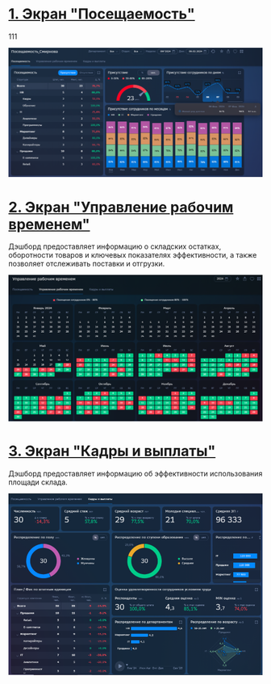 # [**1. Экран "Посещаемость"**](https://github.com/Polina-Smirnova22/Dashboards/blob/main/Управление%20рабочим%20временем/1%20Экран%20-%20Посещаемость.png)
111

![ezcv logo](https://github.com/Polina-Smirnova22/Dashboards/blob/main/Управление%20рабочим%20временем/1%20Экран%20-%20Посещаемость.png)


# [**2. Экран "Управление рабочим временем"**](https://github.com/Polina-Smirnova22/Dashboards/blob/main/Управление%20рабочим%20временем/2%20Экран%20-%20Управление%20рабочим%20временем.png)
Дэшборд предоставляет информацию о складских остатках, оборотности товаров и ключевых показателях эффективности, а также позволяет отслеживать поставки и отгрузки.

![ezcv logo](https://github.com/Polina-Smirnova22/Dashboards/blob/main/Управление%20рабочим%20временем/2%20Экран%20-%20Управление%20рабочим%20временем.png)

# [**3. Экран "Кадры и выплаты"**](https://github.com/Polina-Smirnova22/Dashboards/blob/main/Управление%20рабочим%20временем/3%20Экран%20-%20Кадры%20и%20выплаты.png)
Дэшборд предоставляет информацию об эффективности использования площади склада.

![ezcv logo](https://github.com/Polina-Smirnova22/Dashboards/blob/main/Управление%20рабочим%20временем/3%20Экран%20-%20Кадры%20и%20выплаты.png)
